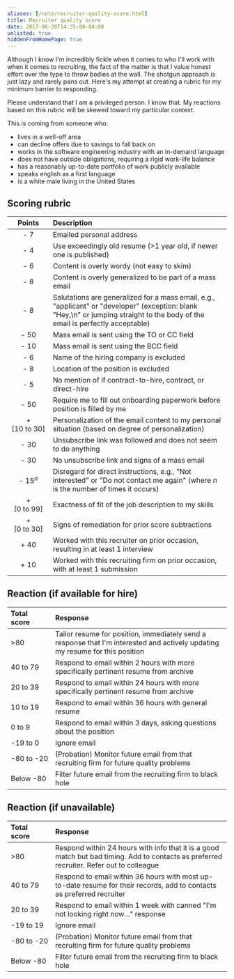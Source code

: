 ```yaml
---
aliases: [/note/recruiter-quality-score.html]
title: Recruiter quality score
date: 2017-06-20T14:35:00-04:00
unlisted: true
hiddenFromHomePage: true
---
```


Although I know I'm incredibly fickle when it comes to who I'll work with when it comes to recruiting, the fact of the matter is that I value honest effort over the type to throw bodies at the wall. The shotgun approach is just lazy and rarely pans out. Here's my attempt at creating a rubric for my minimum barrier to responding.

Please understand that I am a privileged person. I know that. My reactions based on this rubric will be skewed toward my particular context.

This is coming from someone who:

- lives in a well-off area
- can decline offers due to savings to fall back on
- works in the software engineering industry with an in-demand language
- does not have outside obligations, requiring a rigid work-life balance
- has a reasonably up-to-date portfolio of work publicly available
- speaks english as a first language
- is a white male living in the United States

## Scoring rubric

|         Points         | Description                                                                                                                                                                     |
| :--------------------: | :------------------------------------------------------------------------------------------------------------------------------------------------------------------------------ |
|          - 7           | Emailed personal address                                                                                                                                                        |
|          - 4           | Use exceedingly old resume (>1 year old, if newer one is published)                                                                                                             |
|          - 6           | Content is overly wordy (not easy to skim)                                                                                                                                      |
|          - 8           | Content is overly generalized to be part of a mass email                                                                                                                        |
|          - 8           | Salutations are generalized for a mass email, e.g., "applicant" or "developer" (exception: blank "Hey,\n" or jumping straight to the body of the email is perfectly acceptable) |
|          - 50          | Mass email is sent using the TO or CC field                                                                                                                                     |
|          - 10          | Mass email is sent using the BCC field                                                                                                                                          |
|          - 6           | Name of the hiring company is excluded                                                                                                                                          |
|          - 8           | Location of the position is excluded                                                                                                                                            |
|          - 5           | No mention of if contract-to-hire, contract, or direct-hire                                                                                                                     |
|          - 50          | Require me to fill out onboarding paperwork before position is filled by me                                                                                                     |
| + [10&nbsp;to&nbsp;30] | Personalization of the email content to my personal situation (based on degree of personalization)                                                                              |
|          - 30          | Unsubscribe link was followed and does not seem to do anything                                                                                                                  |
|          - 30          | No unsubscribe link and signs of a mass email                                                                                                                                   |
|   - 15<sup>_n_</sup>   | Disregard for direct instructions, e.g., "Not interested" or "Do not contact me again" (where _n_ is the number of times it occurs)                                             |
| + [0&nbsp;to&nbsp;99]  | Exactness of fit of the job description to my skills                                                                                                                            |
| + [0&nbsp;to&nbsp;30]  | Signs of remediation for prior score subtractions                                                                                                                               |
|          + 40          | Worked with this recruiter on prior occasion, resulting in at least 1 interview                                                                                                 |
|          + 10          | Worked with this recruiting firm on prior occasion, with at least 1 submission                                                                                                  |

## Reaction (if available for hire)

| Total score          | Response                                                                                                                      |
| :------------------- | :---------------------------------------------------------------------------------------------------------------------------- |
| &gt;80               | Tailor resume for position, immediately send a response that I'm interested and actively updating my resume for this position |
| 40&nbsp;to&nbsp;79   | Respond to email within 2 hours with more specifically pertinent resume from archive                                          |
| 20&nbsp;to&nbsp;39   | Respond to email within 24 hours with more specifically pertinent resume from archive                                         |
| 10&nbsp;to&nbsp;19   | Respond to email within 36 hours with general resume                                                                          |
| 0&nbsp;to&nbsp;9     | Respond to email within 3 days, asking questions about the position                                                           |
| -19&nbsp;to&nbsp;0   | Ignore email                                                                                                                  |
| -80&nbsp;to&nbsp;-20 | (Probation) Monitor future email from that recruiting firm for future quality problems                                        |
| Below&nbsp;-80       | Filter future email from the recruiting firm to black hole                                                                    |

## Reaction (if unavailable)

| Total score          | Response                                                                                                                                 |
| :------------------- | :--------------------------------------------------------------------------------------------------------------------------------------- |
| &gt;80               | Respond within 24 hours with info that it is a good match but bad timing. Add to contacts as preferred recruiter. Refer out to colleague |
| 40&nbsp;to&nbsp;79   | Respond to email within 36 hours with most up-to-date resume for their records, add to contacts as preferred recruiter                   |
| 20&nbsp;to&nbsp;39   | Respond to email within 1 week with canned "I'm not looking right now..." response                                                       |
| -19&nbsp;to&nbsp;19  | Ignore email                                                                                                                             |
| -80&nbsp;to&nbsp;-20 | (Probation) Monitor future email from that recruiting firm for future quality problems                                                   |
| Below&nbsp;-80       | Filter future email from the recruiting firm to black hole                                                                               |
